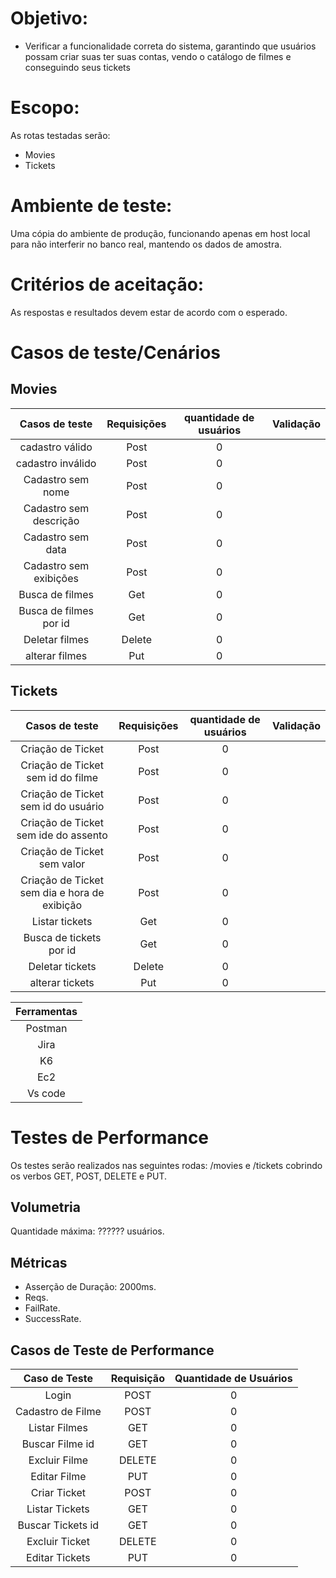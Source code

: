 # Objetivo: 
 - Verificar a funcionalidade correta do sistema, garantindo que usuários possam criar suas ter suas contas, vendo o catálogo de filmes e conseguindo seus tickets

# Escopo:
As rotas testadas serão:
 - Movies
 - Tickets

# Ambiente de teste:
Uma cópia do ambiente de produção, funcionando apenas em host local para não interferir no banco real, mantendo os dados de amostra.

# Critérios de aceitação:

As respostas e resultados devem estar de acordo com o esperado.


# Casos de teste/Cenários
## Movies
|Casos de teste| Requisições| quantidade de usuários| Validação
| :-: | :-: | :-: | :-: |
|cadastro válido       | Post  | 0 | |
|cadastro inválido     | Post  | 0 | |
|Cadastro sem nome     | Post  | 0 | |
|Cadastro sem descrição| Post  | 0 | |
|Cadastro sem data     | Post  | 0 | |
|Cadastro sem exibições| Post  | 0 | |
|Busca de filmes       | Get   | 0 | |
|Busca de filmes por id| Get   | 0 | |
|Deletar filmes        | Delete| 0 | |
|alterar filmes        | Put   | 0 | |
  

## Tickets

|Casos de teste| Requisições| quantidade de usuários| Validação
| :-: | :-: | :-: | :-: |
|Criação de Ticket                           | Post  | 0 | |
|Criação de Ticket sem id do filme           | Post  | 0 | |
|Criação de Ticket sem id do usuário         | Post  | 0 | |
|Criação de Ticket sem ide do assento        | Post  | 0 | |
|Criação de Ticket sem valor                 | Post  | 0 | |
|Criação de Ticket sem dia e hora de exibição| Post  | 0 | |
|Listar tickets                              | Get   | 0 | |
|Busca de tickets por id                     | Get   | 0 | |
|Deletar tickets                             | Delete| 0 | |
|alterar tickets                             | Put   | 0 | |
 

|Ferramentas|
| :-: |
|Postman|
|Jira|
|K6|
|Ec2|
|Vs code|
   

# Testes de Performance
Os testes serão realizados nas seguintes rodas: /movies e /tickets cobrindo os verbos GET, POST, DELETE e PUT.

## Volumetria
Quantidade máxima: ?????? usuários.


## Métricas
- Asserção de Duração: 2000ms.
- Reqs.
- FailRate.
- SuccessRate.


## Casos de Teste de Performance


| Caso de Teste | Requisição | Quantidade de Usuários |
| :-: | :-: | :-: |
| Login             | POST   | 0 |
| Cadastro de Filme | POST   | 0 |
| Listar Filmes     | GET    | 0 |
| Buscar Filme id   | GET    | 0 |
| Excluir Filme     | DELETE | 0 |
| Editar Filme      | PUT    | 0 |
| Criar Ticket      | POST   | 0 |
| Listar Tickets    | GET    | 0 |
| Buscar Tickets id | GET    | 0 |
| Excluir Ticket    | DELETE | 0 |
| Editar Tickets    | PUT    | 0 |
